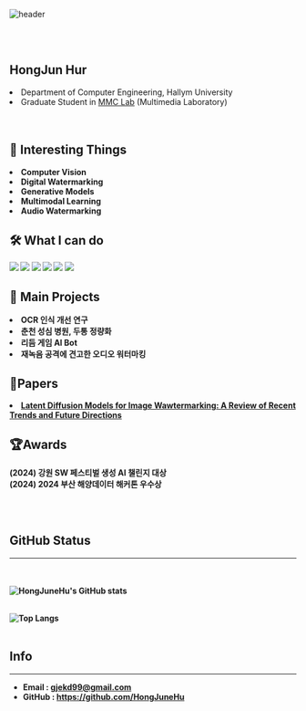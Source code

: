 ![header](https://capsule-render.vercel.app/api?type=wave&color=auto&height=300&section=header&text=Hong%20Jun%20Hur&animation=twinkling&fontColor=ffffff&fontSize=90)


<div align="left">
<br> </br>
<h2> <strong>HongJun Hur</strong> </h2> 
  <li>Department of Computer Engineering, Hallym University</li>
  <li>Graduate Student in <a href="https://mmc.hallym.ac.kr/" target="_blank">MMC Lab</a> (Multimedia Laboratory)</li>
<br></br>
</div>
<div>
  <h2> <strong> 👀 Interesting Things </h2>
  <li>Computer Vision</li>
  <li>Digital Watermarking</li>
  <li>Generative Models</li>
  <li>Multimodal Learning</li>
  <li>Audio Watermarking</li>
</div>
<div>
  <h2> 🛠️ What I can do </h2>
  <a href="https://www.python.org"><img src="https://img.shields.io/badge/Python-3766AB?style=flat-square&logo=Python&logoColor=white"></a> <a href="https://pytorch.org/"><img src="https://img.shields.io/badge/pytorch-EE4C2C?style=flat-square&logo=Pytorch&logoColor=white"></a> <a href="https://www.oracle.com/java/"><img src="https://img.shields.io/badge/Java-FF5500?style=flat-square&logo=Java&logoColor=white"/></a>   <a href="https://en.cppreference.com/w/"><img src="https://img.shields.io/badge/C-A8B9CC?style=flat-square&logo=C&logoColor=white"></a> <a href="https://unity.com/"><img src="https://img.shields.io/badge/Unity-000000?style=flat-square&logo=Unity&logoColor=white"/></a> <a href="https://www.mysql.com
/"><img src="https://img.shields.io/badge/MySQL-0067A3?style=flat-square&logo=MySQL&logoColor=white"/></a> 
</img>
</div>

<div>
  <h2><strong> 📁 Main Projects</strong></h2>
  <li>OCR 인식 개선 연구</li>
  <li>춘천 성심 병원, 두통 정량화</li>
  <li>리듬 게임 AI Bot</li>
  <li>재녹음 공격에 견고한 오디오 워터마킹</li>
</div>

<div>
  <h2><strong>📄Papers</strong></h2>
  <li><a href="https://www.mdpi.com/2079-9292/14/1/25">Latent Diffusion Models for Image Wawtermarking: A Review of Recent Trends and Future Directions</a></li>
</div>

<div>
  <h2><strong>🏆Awards</strong></h2>
  (2024) 강원 SW 페스티벌 생성 AI 챌린지 대상 <br>
  (2024) 2024 부산 해양데이터 해커톤 우수상
</div>

<br></br>

<!--## BaekJoon Status-->
<!--
---
<br></br>
[![Solved.ac 프로필](http://mazassumnida.wtf/api/v2/generate_badge?boj=gjekd99)](https://solved.ac/gjekd99/)
<br></br>
-->

## GitHub Status
---
<br></br>
![HongJuneHu's GitHub stats](https://github-readme-stats.vercel.app/api?username=HongJuneHu&show_icons=true&theme=radical)
<br></br>

![Top Langs](https://github-readme-stats.vercel.app/api/top-langs/?username=HongJuneHu&layout=Demo&theme=dark)
<br></br>

## Info
---
- Email : gjekd99@gmail.com
- GitHub : https://github.com/HongJuneHu

